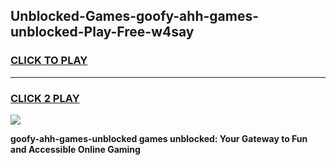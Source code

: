 
## Unblocked-Games-goofy-ahh-games-unblocked-Play-Free-w4say
<h3>
<a href="https://premium76.site?title=goofy-ahh-games-unblocked&ref=20A">CLICK TO PLAY</a></h3>
<hr>

<h3>
<a href="https://premium76.site?title=goofy-ahh-games-unblocked&ref=20A">CLICK 2 PLAY</a>
  
</h3>

<a href="https://premium76.site?title=goofy-ahh-games-unblocked&ref=20A"><img src="https://clearcache.store/games.png"></a>


**goofy-ahh-games-unblocked games unblocked: Your Gateway to Fun and Accessible Online Gaming**
